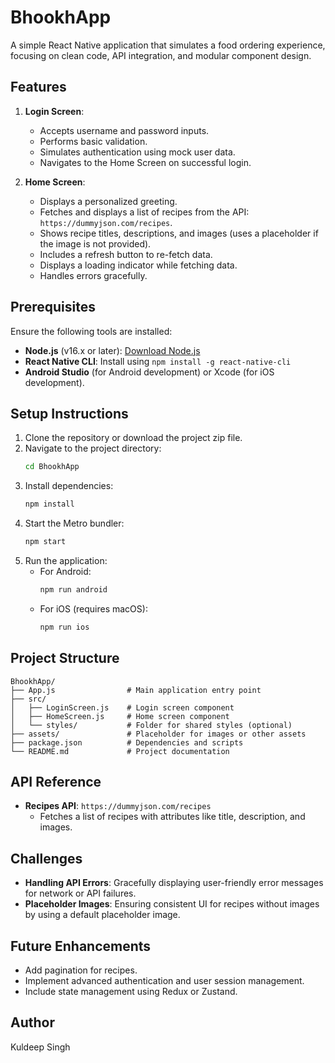 # BhookhApp

A simple React Native application that simulates a food ordering experience, focusing on clean code, API integration, and modular component design.

## Features

1. **Login Screen**:
   - Accepts username and password inputs.
   - Performs basic validation.
   - Simulates authentication using mock user data.
   - Navigates to the Home Screen on successful login.

2. **Home Screen**:
   - Displays a personalized greeting.
   - Fetches and displays a list of recipes from the API: `https://dummyjson.com/recipes`.
   - Shows recipe titles, descriptions, and images (uses a placeholder if the image is not provided).
   - Includes a refresh button to re-fetch data.
   - Displays a loading indicator while fetching data.
   - Handles errors gracefully.

## Prerequisites

Ensure the following tools are installed:

- **Node.js** (v16.x or later): [Download Node.js](https://nodejs.org/)
- **React Native CLI**: Install using `npm install -g react-native-cli`
- **Android Studio** (for Android development) or Xcode (for iOS development).

## Setup Instructions

1. Clone the repository or download the project zip file.
2. Navigate to the project directory:
   ```bash
   cd BhookhApp
   ```
3. Install dependencies:
   ```bash
   npm install
   ```
4. Start the Metro bundler:
   ```bash
   npm start
   ```
5. Run the application:
   - For Android:
     ```bash
     npm run android
     ```
   - For iOS (requires macOS):
     ```bash
     npm run ios
     ```

## Project Structure

```
BhookhApp/
├── App.js                # Main application entry point
├── src/
│   ├── LoginScreen.js    # Login screen component
│   ├── HomeScreen.js     # Home screen component
│   └── styles/           # Folder for shared styles (optional)
├── assets/               # Placeholder for images or other assets
├── package.json          # Dependencies and scripts
└── README.md             # Project documentation
```

## API Reference

- **Recipes API**: `https://dummyjson.com/recipes`
  - Fetches a list of recipes with attributes like title, description, and images.

## Challenges

- **Handling API Errors**: Gracefully displaying user-friendly error messages for network or API failures.
- **Placeholder Images**: Ensuring consistent UI for recipes without images by using a default placeholder image.

## Future Enhancements

- Add pagination for recipes.
- Implement advanced authentication and user session management.
- Include state management using Redux or Zustand.

## Author

Kuldeep Singh
